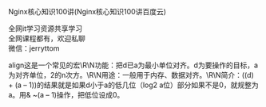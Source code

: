 Nginx核心知识100讲(Nginx核心知识100讲百度云)

全网it学习资源共享学习<br>全网课程都有，欢迎私聊<br>微信：jerryttom<br>

align这是一个常见的宏\R\N功能：把d已a为最小单位对齐。d为要操作的目标，a为对齐单位，2的n次方。\R\N用途：一般用于内存、数据对齐。\R\N简介：((d) + (a – 1))的结果就是如果d小于a的低几位（log2 a位）部分如果不是0，就规整为a。用&amp; ~(a – 1)操作，把低位设成0。